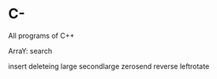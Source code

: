 # C-
All programs of C++

ArraY:
  search
  
  insert
  deleteing
  large
  secondlarge
  zerosend
  reverse
  leftrotate
